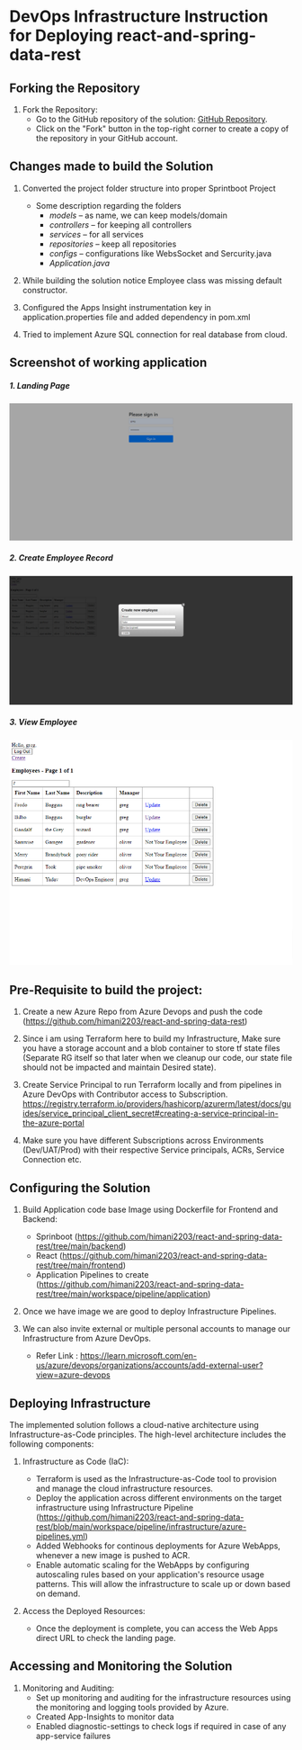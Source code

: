 # DevOps Infrastructure Instruction for Deploying react-and-spring-data-rest

## Forking the Repository

1. Fork the Repository:
    - Go to the GitHub repository of the solution: [GitHub Repository](https://github.com/himani2203/react-and-spring-data-rest).
    - Click on the "Fork" button in the top-right corner to create a copy of the repository in your GitHub account.

## Changes made to build the Solution 

1. Converted the project folder structure into proper Sprintboot Project 
   - Some description regarding the folders
     - *models* – as name, we can keep models/domain
     - *controllers* – for keeping all controllers
     - *services* – for all services
     - *repositories* – keep all repositories
     - *configs* – configurations like WebsSocket and Sercurity.java
     - *Application.java*

2. While building the solution notice Employee class was missing default constructor.
3. Configured the Apps Insight instrumentation key in application.properties file and added dependency in pom.xml
4. Tried to implement Azure SQL connection for real database from cloud.


## Screenshot of working application

##### 1. Landing Page
   ![landingPage](src/main/resources/images/Please-sign-in.png)
##### 2. Create Employee Record
   ![CreateRecords](src/main/resources/images/ReactJS-Spring-Data-REST.png)
##### 3. View Employee
   ![ViewEmployeeRecords](src/main/resources/images/ReactJS-Spring-Data-REST1.png)
## Pre-Requisite to build the project:

1. Create a new Azure Repo from Azure Devops and push the code (https://github.com/himani2203/react-and-spring-data-rest)

2. Since i am using Terraform here to build my Infrastructure, Make sure you have a storage account and a blob container to store tf state files (Separate RG itself so that later when we cleanup our code, our state file should not be impacted and maintain Desired state).

3. Create Service Principal to run Terraform locally and from pipelines in Azure DevOps with Contributor access to Subscription. https://registry.terraform.io/providers/hashicorp/azurerm/latest/docs/guides/service_principal_client_secret#creating-a-service-principal-in-the-azure-portal

4.  Make sure you have different Subscriptions across Environments (Dev/UAT/Prod) with their respective Service principals, ACRs, Service Connection etc.

## Configuring the Solution

1. Build Application code base Image using Dockerfile for Frontend and Backend:
    - Sprinboot (https://github.com/himani2203/react-and-spring-data-rest/tree/main/backend)
    - React (https://github.com/himani2203/react-and-spring-data-rest/tree/main/frontend)
    - Application Pipelines to create (https://github.com/himani2203/react-and-spring-data-rest/tree/main/workspace/pipeline/application)

2. Once we have image we are good to deploy Infrastructure Pipelines.

3. We can also invite external or multiple personal accounts to manage our Infrastructure from Azure DevOps.
    - Refer Link : https://learn.microsoft.com/en-us/azure/devops/organizations/accounts/add-external-user?view=azure-devops

## Deploying Infrastructure

The implemented solution follows a cloud-native architecture using Infrastructure-as-Code principles. The high-level architecture includes the following components:

1. Infrastructure as Code (IaC):
    - Terraform is used as the Infrastructure-as-Code tool to provision and manage the cloud infrastructure resources.
    - Deploy the application across different environments on the target infrastructure using Infrastructure Pipeline (https://github.com/himani2203/react-and-spring-data-rest/blob/main/workspace/pipeline/infrastructure/azure-pipelines.yml)
    - Added Webhooks for continous deployments for Azure WebApps, whenever a new image is pushed to ACR.
    - Enable automatic scaling for the WebApps by configuring autoscaling rules based on your application's resource usage patterns. This will allow the infrastructure to scale up or down based on demand.

2. Access the Deployed Resources:
    - Once the deployment is complete, you can access the Web Apps direct URL to check the landing page.

## Accessing and Monitoring the Solution

1. Monitoring and Auditing:
    - Set up monitoring and auditing for the infrastructure resources using the monitoring and logging tools provided by Azure.
    - Created App-Insights to monitor data
    - Enabled diagnostic-settings to check logs if required in case of any app-service failures
